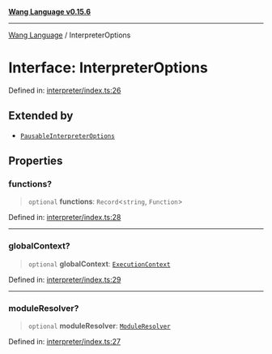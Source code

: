 [**Wang Language v0.15.6**](../README.md)

***

[Wang Language](../globals.md) / InterpreterOptions

# Interface: InterpreterOptions

Defined in: [interpreter/index.ts:26](https://github.com/artpar/wang/blob/58802c2cec3f70e57a34d12bc4273c48cb711f36/src/interpreter/index.ts#L26)

## Extended by

- [`PausableInterpreterOptions`](PausableInterpreterOptions.md)

## Properties

### functions?

> `optional` **functions**: `Record`\<`string`, `Function`\>

Defined in: [interpreter/index.ts:28](https://github.com/artpar/wang/blob/58802c2cec3f70e57a34d12bc4273c48cb711f36/src/interpreter/index.ts#L28)

***

### globalContext?

> `optional` **globalContext**: [`ExecutionContext`](ExecutionContext.md)

Defined in: [interpreter/index.ts:29](https://github.com/artpar/wang/blob/58802c2cec3f70e57a34d12bc4273c48cb711f36/src/interpreter/index.ts#L29)

***

### moduleResolver?

> `optional` **moduleResolver**: [`ModuleResolver`](../classes/ModuleResolver.md)

Defined in: [interpreter/index.ts:27](https://github.com/artpar/wang/blob/58802c2cec3f70e57a34d12bc4273c48cb711f36/src/interpreter/index.ts#L27)
